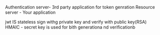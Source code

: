 Authentication server- 3rd party application for token genration
Resource server - Your application

jwt IS stateless
sign withg private key and verify with public key(RSA)
HMAIC - secret key is used for bith generationa nd verificationb
